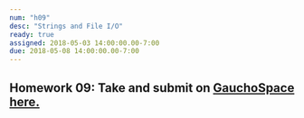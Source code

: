 ```yaml
---
num: "h09"
desc: "Strings and File I/O"
ready: true
assigned: 2018-05-03 14:00:00.00-7:00
due: 2018-05-08 14:00:00.00-7:00
---
```

<h2>Homework 09: Take and submit on <a href="https://gauchospace.ucsb.edu/courses/course/view.php?id=24038" target="_blank">GauchoSpace here.</a></h2>
